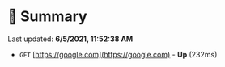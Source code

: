 # 📖 Summary
Last updated: **6/5/2021, 11:52:38 AM**

- `GET` [https://google.com](https://google.com) - **Up** (232ms)
